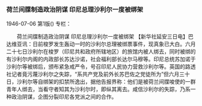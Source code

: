 ### 荷兰间牒制造政治阴谋  印尼总理沙利尔一度被绑架

1946-07-06
第1版()
专栏：

　　荷兰间牒制造政治阴谋
    印尼总理沙利尔一度被绑架
    【新华社延安三日电】巴达维亚讯：日前梭罗发生轰动一时的沙利尔总理被绑票事件，现真象已大白。六月二十七日沙利尔在梭罗（印尼共和政府所辖地区）的旅馆内被人绑去，同时被绑的有沙利尔内阁的内政部长苏达沙诺，社会福利部长达尔马穆等。印尼总统苏加诺于沙利尔等被绑后，颁布紧急戒严令，号召印尼人民协力营救沙利尔等。英国的路透社记者竟污蔑沙利尔之失踪，“系共产党及前外长苏巴佐之党徒所为”但六月三十日，沙利尔等自绑架的扣禁所逸出，据他告报界称：他们是被荷兰间牒唆使的一群青年人绑去，当看守者知其为沙利尔时，即纵其离去。咸信沙利尔的失踪，乃系一种政治阴谋，企图分裂印尼各党派之间的合作。
